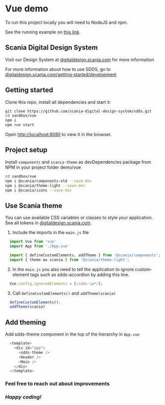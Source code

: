 # Vue demo

To run this project locally you will need to NodeJS and npm.

See the running example on [this link](https://scania.github.io/corporate-ui-vue/).

## Scania Digital Design System

Visit our Design System at [digitaldesign.scania.com](https://digitaldesign.scania.com/) for more information

For more information about how to use SDDS, go to [digitaldesign.scania.com/getting-started/development](https://digitaldesign.scania.com/getting-started/development)

## Getting started

Clone this repo, install all dependencies and start it:
```bash
git clone https://github.com/scania-digital-design-system/sdds.git
cd sandbox/vue
npm i
npm run start
```

Open [http://localhost:8080](http://localhost:8080) to view it in the browser.


## Project setup

Install `components` and `scania-theme` as devDependencies package from NPM in your project folder demo/vue

   ```bash
   cd sandbox/vue
   npm i @scania/components-old --save-dev
   npm i @scania/theme-light --save-dev
   npm i @scania/icons --save-dev
   ```

## Use Scania theme

You can use available CSS variables or classes to style your application. See all tokens in [digitaldesign.scania.com](https://digitaldesign.scania.com/).

1. Include the imports in the `main.js` file

```js
  import Vue from 'vue'
  import App from './App.vue'

  import { defineCustomElements, addTheme } from '@scania/components';
  import { theme as scania } from '@scania/theme-light';
```

2. In the `main.js` you also need to tell the application to ignore custom-element tags such as sdds-accordion by adding this line.

```js
  Vue.config.ignoredElements = [/sdds-\w*/];
```

3. Call `defineCustomElements()` and `addTheme(scania)`

```js
  defineCustomElements();
  addTheme(scania)
```

## Add theming

Add sdds-theme component in the top of the hierarchy in `App.vue`

```js
  <template>
    <div id="app">
      <sdds-theme />
      <Header />
      <Main />
    </div>
  </template>
```

### Feel free to reach out about improvements

### *Happy coding!*
